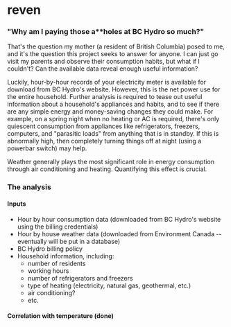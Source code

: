 # reven

### "Why am I paying those a**holes at BC Hydro so much?"

That's the question my mother (a resident of British Columbia) posed to me, and it's the question this project seeks to answer for anyone. I can just go visit my parents and observe their consumption habits, but what if I couldn't? Can the available data reveal enough useful information?

Luckily, hour-by-hour records of your electricity meter is available for download from BC Hydro's website. However, this is the net power use for the entire household. Further analysis is required to tease out useful information about a household's appliances and habits, and to see if there are any simple energy and money-saving changes they could make. For example, on a spring night when no heating or AC is required, there's only quiescent consumption from appliances like refrigerators, freezers, computers, and "parasitic loads" from anything that is in standby. If this is abnormally high, then completely turning things off at night (using a powerbar switch) may help.

Weather generally plays the most significant role in energy consumption through air conditioning and heating. Quantifying this effect is crucial.

### The analysis
#### Inputs
- Hour by hour consumption data (downloaded from BC Hydro's website using the billing credentials)
- Hour by house weather data (downloaded from Environment Canada -- eventually will be put in a database)
- BC Hydro billing policy
- Household information, including:
    - number of residents
    - working hours
    - number of refrigerators and freezers
    - type of heating (electricity, natural gas, geothermal, etc.)
    - air conditioning?
    - etc.

#### Correlation with temperature (done)
